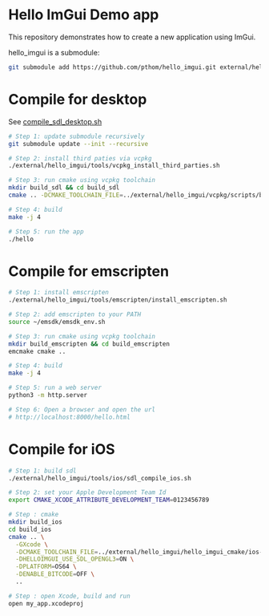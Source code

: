 # Hello ImGui Demo app

This repository demonstrates how to create a new application using ImGui.

hello_imgui is a submodule: 
````bash
git submodule add https://github.com/pthom/hello_imgui.git external/hello_imgui
````

# Compile for desktop

See [compile_sdl_desktop.sh](compile_sdl_desktop.sh)

````bash
# Step 1: update submodule recursively
git submodule update --init --recursive

# Step 2: install third paties via vcpkg
./external/hello_imgui/tools/vcpkg_install_third_parties.sh

# Step 3: run cmake using vcpkg toolchain
mkdir build_sdl && cd build_sdl
cmake .. -DCMAKE_TOOLCHAIN_FILE=../external/hello_imgui/vcpkg/scripts/buildsystems/vcpkg.cmake -DHELLOIMGUI_USE_SDL_OPENGL3=ON

# Step 4: build
make -j 4

# Step 5: run the app
./hello
````

# Compile for emscripten

````bash
# Step 1: install emscripten
./external/hello_imgui/tools/emscripten/install_emscripten.sh

# Step 2: add emscripten to your PATH
source ~/emsdk/emsdk_env.sh

# Step 3: run cmake using vcpkg toolchain
mkdir build_emscripten && cd build_emscripten
emcmake cmake .. 

# Step 4: build
make -j 4

# Step 5: run a web server
python3 -m http.server

# Step 6: Open a browser and open the url
# http://localhost:8000/hello.html
````


# Compile for iOS

````bash
# Step 1: build sdl
./external/hello_imgui/tools/ios/sdl_compile_ios.sh

# Step 2: set your Apple Development Team Id
export CMAKE_XCODE_ATTRIBUTE_DEVELOPMENT_TEAM=0123456789

# Step : cmake
mkdir build_ios
cd build_ios
cmake .. \
  -GXcode \
  -DCMAKE_TOOLCHAIN_FILE=../external/hello_imgui/hello_imgui_cmake/ios-cmake/ios.toolchain.cmake \
  -DHELLOIMGUI_USE_SDL_OPENGL3=ON \
  -DPLATFORM=OS64 \
  -DENABLE_BITCODE=OFF \
  .. 

# Step : open Xcode, build and run
open my_app.xcodeproj

````

